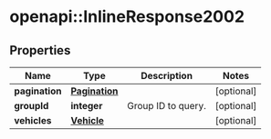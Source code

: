 # openapi::InlineResponse2002

## Properties
Name | Type | Description | Notes
------------ | ------------- | ------------- | -------------
**pagination** | [**Pagination**](Pagination.md) |  | [optional] 
**groupId** | **integer** | Group ID to query. | [optional] 
**vehicles** | [**Vehicle**](Vehicle.md) |  | [optional] 


